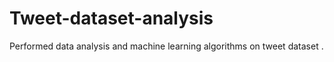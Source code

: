 # Tweet-dataset-analysis
Performed data analysis and machine learning algorithms on tweet dataset .
